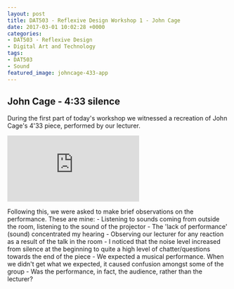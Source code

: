 ```yaml
---
layout: post
title: DAT503 - Reflexive Design Workshop 1 - John Cage
date: 2017-03-01 10:02:28 +0000
categories:
- DAT503 - Reflexive Design
- Digital Art and Technology
tags:
- DAT503
- Sound
featured_image: johncage-433-app
---
```

## John Cage - 4:33 silence

During the first part of today's workshop we witnessed a recreation of John Cage's 4'33 piece, performed by our lecturer.

<div class="embed-container"><iframe src="https://www.youtube.com/embed/JTEFKFiXSx4" frameborder="0" allow="accelerometer; autoplay; clipboard-write; encrypted-media; gyroscope; picture-in-picture" allowfullscreen></iframe></div>

Following this, we were asked to make brief observations on the performance. These are mine:
 	- Listening to sounds coming from outside the room, listening to the sound of the projector
 	- The 'lack of performance' (sound) concentrated my hearing
 	- Observing our lecturer for any reaction as a result of the talk in the room
 	- I noticed that the noise level increased from silence at the beginning to quite a high level of chatter/questions towards the end of the piece
 	- We expected a musical performance. When we didn't get what we expected, it caused confusion amongst some of the group
 	- Was the performance, in fact, the audience, rather than the lecturer?


